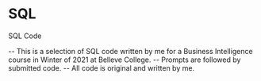 # SQL
SQL Code

-- This is a selection of SQL code written by me for a Business Intelligence course in Winter of 2021 at Belleve College.
-- Prompts are followed by submitted code.
-- All code is original and written by me.
